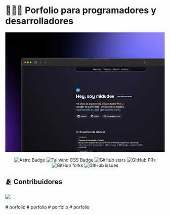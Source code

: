 # 👨🏻‍💻 Porfolio para programadores y desarrolladores

<div align="center">
<a href="https://porfolio.dev/">
<img src="./public/porfolio.webp">
</a>
<p></p>
</div>

<div align="center">

![Astro Badge](https://img.shields.io/badge/Astro-FF3E00?logo=astro&logoColor=fff&style=flat)
![Tailwind CSS Badge](https://img.shields.io/badge/Tailwind%20CSS-06B6D4?logo=tailwindcss&logoColor=fff&style=flat)
![GitHub stars](https://img.shields.io/github/stars/midudev/porfolio.dev)
![GitHub PRs](https://img.shields.io/github/issues-pr/midudev/porfolio.dev)
![GitHub forks](https://img.shields.io/github/forks/midudev/porfolio.dev)
![GitHub issues](https://img.shields.io/github/issues/midudev/porfolio.dev)

</div>

## 🫂 Contribuidores

<a href="https://github.com/midudev/porfolio.dev/graphs/contributors">
  <img src="https://contrib.rocks/image?repo=midudev/porfolio.dev" />
</a>

<p></p>
# porfolio
# porfolio
# porfolio
# porfolio
